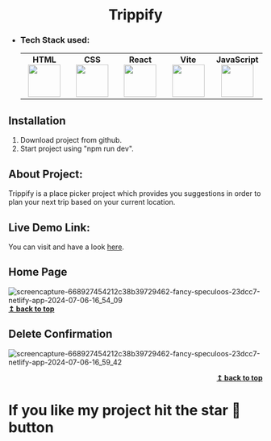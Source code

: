 <h1 align="center">Trippify</h1> 

- ### Tech Stack used:
	<center>
		<table>
			<tbody>
				<tr>
					<td width="25%" align="center">
						<span><strong>HTML</strong></span><br/>
						<img height="64px" width="64px" src="https://clipartcraft.com/images/html5-logo-html-5.png">
					</td>
					<td width="25%" align="center">
						<span><strong>CSS</strong></span><br/>
						<img height="64px" width="64px" src="https://w7.pngwing.com/pngs/696/424/png-transparent-logo-css-css3.png">
					</td>
          <td width="25%" align="center">
						<span><strong>React</strong></span><br/>
						<img height="64px" width="64px" src="https://external-content.duckduckgo.com/iu/?u=https%3A%2F%2Fassets.stickpng.com%2Fthumbs%2F584830f5cef1014c0b5e4aa1.png&f=1&nofb=1&ipt=dc5520644576d1d6d7ebd6177d55cb74f1bc3f08c85d690957c5876941cf4001&ipo=images">
					</td>
          <td width="25%" align="center">
						<span><strong>Vite</strong></span><br/>
						<img height="64px" width="64px" src="https://logospng.org/wp-content/uploads/vite-js-logo.png">
					</td>
          <td width="25%" align="center">
						<span><strong>JavaScript</strong></span><br/>
						<img height="64px" width="64px" src="https://openclipart.org/image/800px/272343">
					</td>
				</tr>
			</tbody>
		</table>
	</center>

## Installation
1. Download project from github.
2. Start project using "npm run dev".

## About Project:
Trippify is a place picker project which provides you suggestions in order to plan your next trip based on your current location.

## Live Demo Link:
You can visit and have a look <a href="https://668927454212c38b39729462--fancy-speculoos-23dcc7.netlify.app/" target="_blank" rel="noopener noreferrer">here</a>.


## Home Page
![screencapture-668927454212c38b39729462-fancy-speculoos-23dcc7-netlify-app-2024-07-06-16_54_09](https://github.com/JatinChaudhary0319/Trippify/assets/137517499/8fb01e78-725f-4d97-83fb-f7beb0e4309f)
<b><a href="#">↥ back to top</a></b>
</div>

## Delete Confirmation
![screencapture-668927454212c38b39729462-fancy-speculoos-23dcc7-netlify-app-2024-07-06-16_59_42](https://github.com/JatinChaudhary0319/Trippify/assets/137517499/21f366a8-c169-4501-a535-b970e93e890e)
<div align="right">
<b><a href="#">↥ back to top</a></b>
</div>

# If you like my project hit the star 🌟 button
